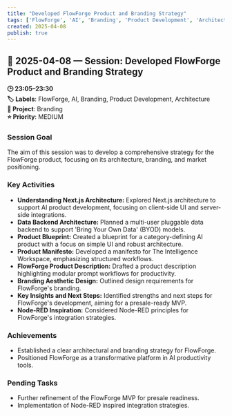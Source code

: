 ```yaml
---
title: "Developed FlowForge Product and Branding Strategy"
tags: ['FlowForge', 'AI', 'Branding', 'Product Development', 'Architecture']
created: 2025-04-08
publish: true
---
```


## 📅 2025-04-08 — Session: Developed FlowForge Product and Branding Strategy

**🕒 23:05–23:30**  
**🏷️ Labels**: FlowForge, AI, Branding, Product Development, Architecture  
**📂 Project**: Branding  
**⭐ Priority**: MEDIUM  


### Session Goal
The aim of this session was to develop a comprehensive strategy for the FlowForge product, focusing on its architecture, branding, and market positioning.

### Key Activities
- **Understanding Next.js Architecture:** Explored Next.js architecture to support AI product development, focusing on client-side UI and server-side integrations.
- **Data Backend Architecture:** Planned a multi-user pluggable data backend to support 'Bring Your Own Data' (BYOD) models.
- **Product Blueprint:** Created a blueprint for a category-defining AI product with a focus on simple UI and robust architecture.
- **Product Manifesto:** Developed a manifesto for The Intelligence Workspace, emphasizing structured workflows.
- **FlowForge Product Description:** Drafted a product description highlighting modular prompt workflows for productivity.
- **Branding Aesthetic Design:** Outlined design requirements for FlowForge's branding.
- **Key Insights and Next Steps:** Identified strengths and next steps for FlowForge's development, aiming for a presale-ready MVP.
- **Node-RED Inspiration:** Considered Node-RED principles for FlowForge's integration strategies.

### Achievements
- Established a clear architectural and branding strategy for FlowForge.
- Positioned FlowForge as a transformative platform in AI productivity tools.

### Pending Tasks
- Further refinement of the FlowForge MVP for presale readiness.
- Implementation of Node-RED inspired integration strategies.

